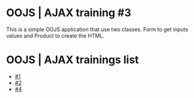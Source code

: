 # OOJS | AJAX training #3

This is a simple OOJS application that use two classes. Form to get inputs values and Product to create the HTML.

# OOJS | AJAX trainings list
* [#1](https://github.com/PierreDemailly/Oriented-Object-JS-Ajax-training-1)
* [#2](https://github.com/PierreDemailly/Oriented-Object-JS-Ajax-training-2)
* [#4](https://github.com/PierreDemailly/Oriented-Object-JS-Ajax-training-4)
